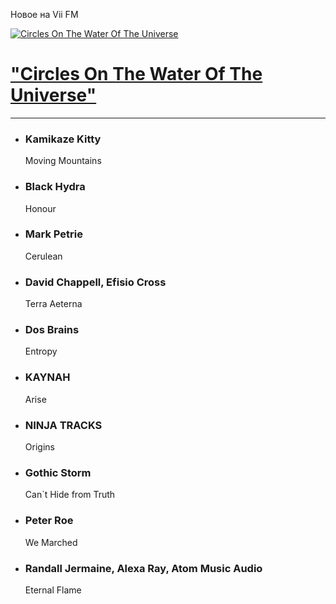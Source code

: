 Новое на Vii FM

[![Circles On The Water Of The Universe](https://viifm.art/data/image/collections/circles-4363457547437.jpg)][1]


# ["Circles On The Water Of The Universe"][1]

---

- ### Kamikaze Kitty
  Moving Mountains

- ### Black Hydra
  Honour

- ### Mark Petrie
  Cerulean

- ### David Chappell, Efisio Cross
  Terra Aeterna

- ### Dos Brains
  Entropy

- ### KAYNAH
  Arise

- ### NINJA TRACKS
  Origins

- ### Gothic Storm
  Can`t Hide from Truth

- ### Peter Roe
  We Marched

- ### Randall Jermaine, Alexa Ray, Atom Music Audio
  Eternal Flame




[1]: https://t.me/viifm_lux
